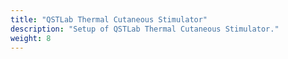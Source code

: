 ```yaml
---
title: "QSTLab Thermal Cutaneous Stimulator"
description: "Setup of QSTLab Thermal Cutaneous Stimulator."
weight: 8
---
```


